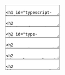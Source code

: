 <!-- Header -->
<section data-markdown>
<textarea data-template>

# Typescript Basics

</textarea>
</section>

<!-- interfaces -->
<section data-markdown>
<textarea data-template>

## interfaces
* structural typing
* optional props

```typescript
interface IHasAge {
    age: number;
}

interface ICat {
    age: number;
    purr(): void;
}

interface IDog {
    age: number;
    WOOF(): void;
}
```

```typescript
function makeOlder(animal: IHasAge) {
    animal.age += 1;
}
```

</textarea>
</section>

<!-- Type aliases -->
<section data-markdown>
<textarea data-template>

## Type aliases

* sort of like interfaces
* don't have a name
* required for advanced types (coditiona/mapped)
* generics
* tuples
 * just types on arrays
 * `as const`
* enums
 * const enums (serialization)

</textarea>
</section>


<!-- Generics -->
<section data-markdown>
<textarea data-template>

## Generics

### TODO
* tuples
 * just types on arrays
 * `as const`
* enums
 * const enums (serialization)

</textarea>
</section>


<!-- Tuples -->
<section data-markdown>
<textarea data-template>

## Tuples
### TODO

* just types on arrays
* `as const`
* enums
 * const enums (serialization)

</textarea>
</section>


<!-- Enums -->
<section data-markdown>
<textarea data-template>

## Enums
### TODO

* enums
* const enums (serialization)

</textarea>
</section>